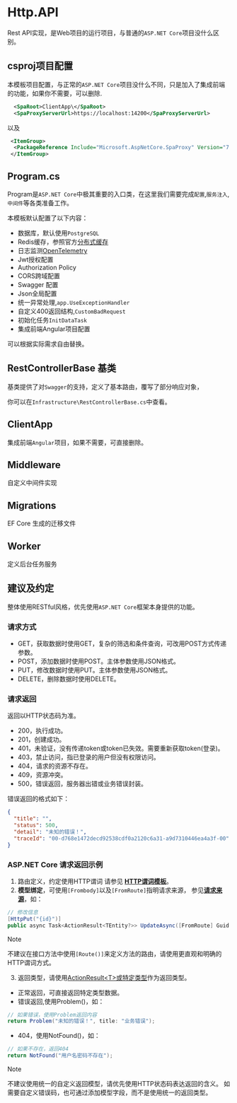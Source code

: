 # Http.API

Rest API实现，是Web项目的运行项目，与普通的`ASP.NET Core`项目没什么区别。

## csproj项目配置

本模板项目配置，与正常的`ASP.NET Core`项目没什么不同，只是加入了集成前端的功能，如果你不需要，可以删除.

```xml
  <SpaRoot>ClientApp\</SpaRoot>
  <SpaProxyServerUrl>https://localhost:14200</SpaProxyServerUrl>
```

以及

```xml
 <ItemGroup>
  <PackageReference Include="Microsoft.AspNetCore.SpaProxy" Version="7.0.5" />
 </ItemGroup>
```

## Program.cs

Program是`ASP.NET Core`中极其重要的入口类，在这里我们需要完成`配置`,`服务注入`,`中间件`等各类准备工作。

本模板默认配置了以下内容：

- 数据库，默认使用`PostgreSQL`
- Redis缓存，参照官方[分布式缓存](https://learn.microsoft.com/zh-cn/aspnet/core/performance/caching/distributed?view=aspnetcore-7.0#distributed-redis-cache)
- 日志监测[OpenTelemetry](https://opentelemetry.io/docs/instrumentation/net/)
- Jwt授权配置
- Authorization Policy
- CORS跨域配置
- Swagger 配置
- Json全局配置
- 统一异常处理,`app.UseExceptionHandler`
- 自定义400返回结构,`CustomBadRequest`
- 初始化任务`InitDataTask`
- 集成前端Angular项目配置

可以根据实际需求自由替换。

## RestControllerBase 基类

基类提供了对`Swagger`的支持，定义了基本路由，覆写了部分响应对象，

你可以在`Infrastructure\RestControllerBase.cs`中查看。

## ClientApp

集成前端`Angular`项目，如果不需要，可直接删除。

## Middleware

自定义中间件实现

## Migrations

EF Core 生成的迁移文件

## Worker

定义后台任务服务

## 建议及约定

整体使用RESTful风格，优先使用`ASP.NET Core`框架本身提供的功能。

### 请求方式

- GET，获取数据时使用GET，复杂的筛选和条件查询，可改用POST方式传递参数。
- POST，添加数据时使用POST。主体参数使用JSON格式。
- PUT，修改数据时使用PUT。主体参数使用JSON格式。
- DELETE，删除数据时使用DELETE。

### 请求返回

返回以HTTP状态码为准。

- 200，执行成功。
- 201，创建成功。
- 401，未验证，没有传递token或token已失效。需要重新获取token(登录)。
- 403，禁止访问，指已登录的用户但没有权限访问。
- 404，请求的资源不存在。
- 409，资源冲突。
- 500，错误返回，服务器出错或业务错误封装。

错误返回的格式如下：

```json
{
  "title": "",
  "status": 500,
  "detail": "未知的错误！",
  "traceId": "00-d768e1472decd92538cdf0a2120c6a31-a9d7310446ea4a3f-00"
}
```

### ASP.NET Core 请求返回示例

1. 路由定义，约定使用HTTP谓词
请参见 [**HTTP谓词模板**](https://docs.microsoft.com/aspnet/core/mvc/controllers/routing?view=aspnetcore-6.0#http-verb-templates)。
2. **模型绑定**，可使用`[Frombody]`以及`[FromRoute]`指明请求来源，
参见[**请求来源**](https://docs.microsoft.com/aspnet/core/mvc/models/model-binding?view=aspnetcore-6.0#sources)，如：

```csharp
// 修改信息
[HttpPut("{id}")]
public async Task<ActionResult<TEntity?>> UpdateAsync([FromRoute] Guid id, TUpdate form)
```

> [!NOTE]
> 不建议在接口方法中使用`[Route()]`来定义方法的路由，请使用更直观和明确的HTTP谓词方式。

3. 返回类型，请使用[ActionResult&#60;T&#62;或特定类型](https://docs.microsoft.com/aspnet/core/web-api/action-return-types?view=aspnetcore-6.0#actionresult-vs-iactionresult)作为返回类型。

- 正常返回，可直接返回特定类型数据。
- 错误返回,使用Problem()，如：

```csharp
// 如果错误，使用Problem返回内容
return Problem("未知的错误！", title: "业务错误");
```

- 404，使用NotFound()，如：

```csharp
// 如果不存在，返回404
return NotFound("用户名密码不存在");
```

> [!NOTE]
> 不建议使用统一的自定义返回模型，请优先使用HTTP状态码表达返回的含义。
> 如需要自定义错误码，也可通过添加模型字段，而不是使用统一的返回类型。
